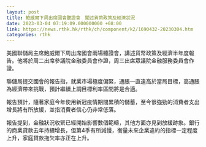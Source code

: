 ```yaml
---
layout: post
title: 鮑威爾下周出席國會聽證會　闡述貨幣政策及經濟狀況
date: 2023-03-04 07:19:09.000000000 +08:00
link: https://news.rthk.hk/rthk/ch/component/k2/1690432-20230304.htm
categories: rthk
---
```


美國聯儲局主席鮑威爾下周出席國會兩場聽證會，講述貨幣政策及經濟半年度報告。他將於周二出席參議院金融委員會作證，周三出席眾議院金融服務委員會作證。

聯儲局提交國會的報告指，就業市場極度偏緊，通脹一直遠高於當局目標，高通脹為經濟帶來挑戰，預計繼續上調目標利率區間將是合適。

報告預計，隨著家庭今年使用新冠疫情期間累積的儲蓄，至今很強勁的消費者支出增長將有所放緩，並指消費者信心仍非常低落。

報告提到，金融狀況收緊已經開始影響數個範疇，其他方面亦見到放緩跡象。銀行的商業貸款去年持續增長，但第4季有所減慢，衡量未來企業違約的指標一定程度上升，家庭貸款拖欠率亦正在上升。
